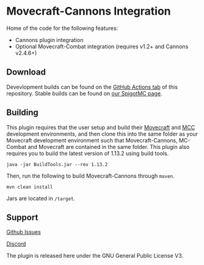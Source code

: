 # Movecraft-Cannons Integration
 
Home of the code for the following features:
 - Cannons plugin integration
 - Optional Movecraft-Combat integration (requires v1.2+ and Cannons v2.4.6+)

## Download

Devevlopment builds can be found on the [GitHub Actions tab](https://github.com/TylerS1066/Movecraft-Cannons/actions) of this repository.  Stable builds can be found on [our SpigotMC page](https://www.spigotmc.org/resources/movecraft-combat.81574/).

## Building
This plugin requires that the user setup and build their [Movecraft](https://github.com/APDevTeam/Movecraft) and [MCC](https://github.com/TylerS1066/Movecraft-Combat) development environments, and then clone this into the same folder as your Movecraft development environment such that Movecraft-Cannons, MC-Combat and Movecraft are contained in the same folder.  This plugin also requires you to build the latest version of 1.13.2 using build tools.

```
java -jar BuildTools.jar --rev 1.13.2
```

Then, run the following to build Movecraft-Cannons through `maven`.
```
mvn clean install
```
Jars are located in `/target`.


## Support
[Github Issues](https://github.com/TylerS1066/Movecraft-Cannons/issuess)

[Discord](http://bit.ly/JoinAP-Dev)

The plugin is released here under the GNU General Public License V3. 
